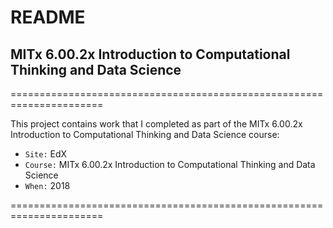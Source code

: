 
# README

## MITx 6.00.2x Introduction to Computational Thinking and Data Science

======================================================================

This project contains work that I completed as part of the MITx 6.00.2x Introduction to Computational Thinking and Data Science course:

* `Site:` EdX
* `Course:` MITx 6.00.2x Introduction to Computational Thinking and Data Science
* `When:` 2018

======================================================================
